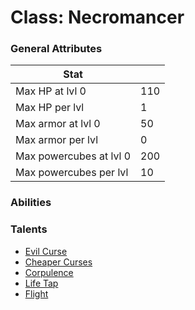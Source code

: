 Class: Necromancer
======

### General Attributes

| Stat                          |       |
| -------------                 | ---   |
| Max HP at lvl 0               | 110   |
| Max HP per lvl                | 1     |
| Max armor at lvl 0            | 50    |
| Max armor per lvl             | 0     |
| Max powercubes at lvl 0       | 200   |
| Max powercubes per lvl        | 10    |

### Abilities

### Talents
* [Evil Curse](../talents/evil_curse.md)
* [Cheaper Curses](../talents/cheaper_curses.md)
* [Corpulence](../talents/corpulence.md)
* [Life Tap](../talents/life_tap.md)
* [Flight](../talents/flight.md)